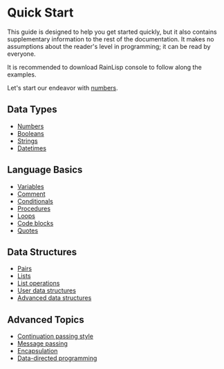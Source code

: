 ﻿# Quick Start
This guide is designed to help you get started quickly, but it also contains supplementary information to the rest of the documentation.
It makes no assumptions about the reader's level in programming; it can be read by everyone.

It is recommended to download RainLisp console to follow along the examples.

Let's start our endeavor with [numbers](numbers.md).

## Data Types
- [Numbers](numbers.md)
- [Booleans](booleans.md)
- [Strings](strings.md)
- [Datetimes](datetimes.md)

## Language Basics
- [Variables](variables.md)
- [Comment](comment.md)
- [Conditionals](conditionals.md)
- [Procedures](procedures.md)
- [Loops](loops.md)
- [Code blocks](code-blocks.md)
- [Quotes](quotes.md)

## Data Structures
- [Pairs](pairs.md)
- [Lists](lists.md)
- [List operations](list-operations.md)
- [User data structures](user-data-structures.md)
- [Advanced data structures](advanced-data-structures.md)

## Advanced Topics
- [Continuation passing style](cps.md)
- [Message passing](message-passing.md)
- [Encapsulation](encapsulation.md)
- [Data-directed programming](data-directed-programming.md)
